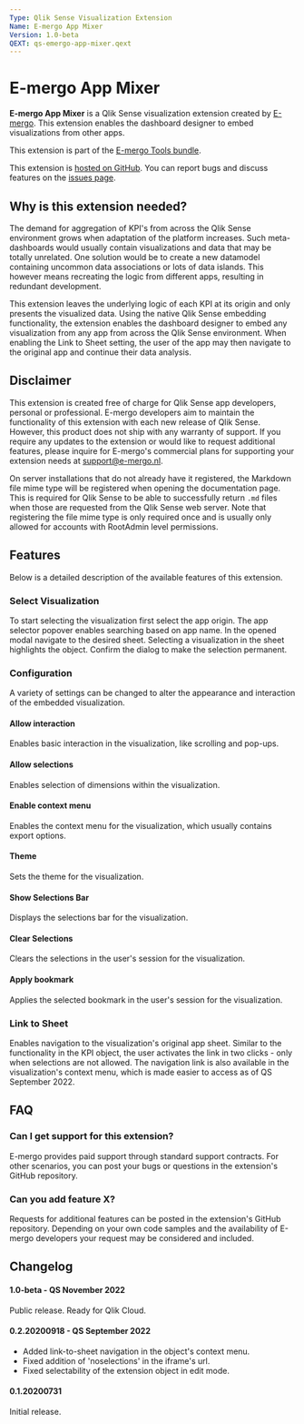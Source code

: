 ```yaml
---
Type: Qlik Sense Visualization Extension
Name: E-mergo App Mixer
Version: 1.0-beta
QEXT: qs-emergo-app-mixer.qext
---
```


# E-mergo App Mixer

**E-mergo App Mixer** is a Qlik Sense visualization extension created by [E-mergo](https://www.e-mergo.nl). This extension enables the dashboard designer to embed visualizations from other apps.

This extension is part of the [E-mergo Tools bundle](https://www.e-mergo.nl/e-mergo-tools-bundle).

This extension is [hosted on GitHub](https://github.com/e-mergo/qs-emergo-app-mixer). You can report bugs and discuss features on the [issues page](https://github.com/e-mergo/qs-emergo-app-mixer/issues).

## Why is this extension needed?
The demand for aggregation of KPI's from across the Qlik Sense environment grows when adaptation of the platform increases. Such meta-dashboards would usually contain visualizations and data that may be totally unrelated. One solution would be to create a new datamodel containing uncommon data associations or lots of data islands. This however means recreating the logic from different apps, resulting in redundant development.

This extension leaves the underlying logic of each KPI at its origin and only presents the visualized data. Using the native Qlik Sense embedding functionality, the extension enables the dashboard designer to embed any visualization from any app from across the Qlik Sense environment. When enabling the Link to Sheet setting, the user of the app may then navigate to the original app and continue their data analysis.

## Disclaimer
This extension is created free of charge for Qlik Sense app developers, personal or professional. E-mergo developers aim to maintain the functionality of this extension with each new release of Qlik Sense. However, this product does not ship with any warranty of support. If you require any updates to the extension or would like to request additional features, please inquire for E-mergo's commercial plans for supporting your extension needs at support@e-mergo.nl.

On server installations that do not already have it registered, the Markdown file mime type will be registered when opening the documentation page. This is required for Qlik Sense to be able to successfully return `.md` files when those are requested from the Qlik Sense web server. Note that registering the file mime type is only required once and is usually only allowed for accounts with RootAdmin level permissions.

## Features
Below is a detailed description of the available features of this extension.

### Select Visualization
To start selecting the visualization first select the app origin. The app selector popover enables searching based on app name. In the opened modal navigate to the desired sheet. Selecting a visualization in the sheet highlights the object. Confirm the dialog to make the selection permanent.

### Configuration
A variety of settings can be changed to alter the appearance and interaction of the embedded visualization.

#### Allow interaction
Enables basic interaction in the visualization, like scrolling and pop-ups.

#### Allow selections
Enables selection of dimensions within the visualization.

#### Enable context menu
Enables the context menu for the visualization, which usually contains export options.

#### Theme
Sets the theme for the visualization.

#### Show Selections Bar
Displays the selections bar for the visualization.

#### Clear Selections
Clears the selections in the user's session for the visualization.

#### Apply bookmark
Applies the selected bookmark in the user's session for the visualization.

### Link to Sheet
Enables navigation to the visualization's original app sheet. Similar to the functionality in the KPI object, the user activates the link in two clicks - only when selections are not allowed. The navigation link is also available in the visualization's context menu, which is made easier to access as of QS September 2022.

## FAQ

### Can I get support for this extension?
E-mergo provides paid support through standard support contracts. For other scenarios, you can post your bugs or questions in the extension's GitHub repository.

### Can you add feature X?
Requests for additional features can be posted in the extension's GitHub repository. Depending on your own code samples and the availability of E-mergo developers your request may be considered and included.

## Changelog

#### 1.0-beta - QS November 2022
Public release. Ready for Qlik Cloud.

#### 0.2.20200918 - QS September 2022
- Added link-to-sheet navigation in the object's context menu.
- Fixed addition of 'noselections' in the iframe's url.
- Fixed selectability of the extension object in edit mode.

#### 0.1.20200731
Initial release.
